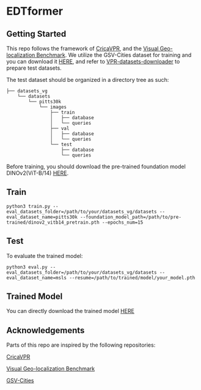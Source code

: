 # EDTformer

## Getting Started
This repo follows the framework of [CricaVPR](https://github.com/Lu-Feng/CricaVPR), and the [Visual Geo-localization Benchmark](https://github.com/gmberton/deep-visual-geo-localization-benchmark). We utilize the GSV-Cities dataset for training and you can download it [HERE](https://www.kaggle.com/datasets/amaralibey/gsv-cities), and refer to [VPR-datasets-downloader](https://github.com/gmberton/VPR-datasets-downloader) to prepare test datasets.

The test dataset should be organized in a directory tree as such:

```
├── datasets_vg
    └── datasets
        └── pitts30k
            └── images
                ├── train
                │   ├── database
                │   └── queries
                ├── val
                │   ├── database
                │   └── queries
                └── test
                    ├── database
                    └── queries
```
Before training, you should download the pre-trained foundation model DINOv2(ViT-B/14) [HERE](https://dl.fbaipublicfiles.com/dinov2/dinov2_vitb14/dinov2_vitb14_pretrain.pth).

## Train
```
python3 train.py --eval_datasets_folder=/path/to/your/datasets_vg/datasets --eval_dataset_name=pitts30k --foundation_model_path=/path/to/pre-trained/dinov2_vitb14_pretrain.pth --epochs_num=15
```

## Test
To evaluate the trained model:
```
python3 eval.py --eval_datasets_folder=/path/to/your/datasets_vg/datasets --eval_dataset_name=msls --resume=/path/to/trained/model/your_model.pth
```
## Trained Model
You can directly download the trained model [HERE](https://drive.google.com/file/d/1T7qmq1NtA8NgN8uLrrgsckxMLX_nWDJb/view?usp=sharing)

## Acknowledgements

Parts of this repo are inspired by the following repositories:

[CricaVPR](https://github.com/Lu-Feng/CricaVPR)

[Visual Geo-localization Benchmark](https://github.com/gmberton/deep-visual-geo-localization-benchmark)

[GSV-Cities](https://github.com/amaralibey/gsv-cities)
